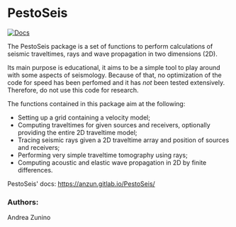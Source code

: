 # PestoSeis #

[![Docs](https://img.shields.io/badge/docs-blue.svg)](https://anzun.gitlab.io/PestoSeis/)

The PestoSeis package is a set of functions to perform calculations of seismic traveltimes, rays and wave propagation in two dimensions (2D).

Its main purpose is educational, it aims to be a simple tool to play around with some aspects of seismology. Because of that, no optimization of the code for speed has been perfomed and it has *not* been tested extensively. Therefore, do not use this code for research.

The functions contained in this package aim at the following:

* Setting up a grid containing a velocity model;
* Computing traveltimes for given sources and receivers, optionally providing the entire 2D traveltime model;
* Tracing seismic rays given a 2D traveltime array and position of sources and receivers;
* Performing very simple traveltime tomography using rays;
* Computing acoustic and elastic wave propagation in 2D by finite differences. 

PestoSeis' docs: <https://anzun.gitlab.io/PestoSeis/>


### Authors: ###
   Andrea Zunino



